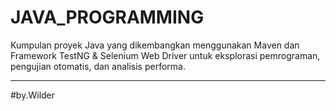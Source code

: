 # JAVA_PROGRAMMING

Kumpulan proyek Java yang dikembangkan menggunakan Maven dan Framework TestNG & Selenium Web Driver untuk eksplorasi pemrograman, pengujian otomatis, dan analisis performa.

---
#by.Wilder

